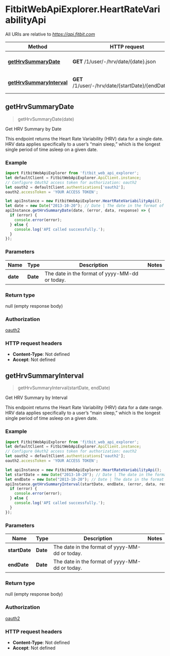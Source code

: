 # FitbitWebApiExplorer.HeartRateVariabilityApi

All URIs are relative to *https://api.fitbit.com*

Method | HTTP request | Description
------------- | ------------- | -------------
[**getHrvSummaryDate**](HeartRateVariabilityApi.md#getHrvSummaryDate) | **GET** /1/user/-/hrv/date/{date}.json | Get HRV Summary by Date
[**getHrvSummaryInterval**](HeartRateVariabilityApi.md#getHrvSummaryInterval) | **GET** /1/user/-/hrv/date/{startDate}/{endDate}.json | Get HRV Summary by Interval



## getHrvSummaryDate

> getHrvSummaryDate(date)

Get HRV Summary by Date

This endpoint returns the Heart Rate Variability (HRV) data for a single date. HRV data applies specifically to a user’s “main sleep,” which is the longest single period of time asleep on a given date.

### Example

```javascript
import FitbitWebApiExplorer from 'fitbit_web_api_explorer';
let defaultClient = FitbitWebApiExplorer.ApiClient.instance;
// Configure OAuth2 access token for authorization: oauth2
let oauth2 = defaultClient.authentications['oauth2'];
oauth2.accessToken = 'YOUR ACCESS TOKEN';

let apiInstance = new FitbitWebApiExplorer.HeartRateVariabilityApi();
let date = new Date("2013-10-20"); // Date | The date in the format of yyyy-MM-dd or today.
apiInstance.getHrvSummaryDate(date, (error, data, response) => {
  if (error) {
    console.error(error);
  } else {
    console.log('API called successfully.');
  }
});
```

### Parameters


Name | Type | Description  | Notes
------------- | ------------- | ------------- | -------------
 **date** | **Date**| The date in the format of yyyy-MM-dd or today. | 

### Return type

null (empty response body)

### Authorization

[oauth2](../README.md#oauth2)

### HTTP request headers

- **Content-Type**: Not defined
- **Accept**: Not defined


## getHrvSummaryInterval

> getHrvSummaryInterval(startDate, endDate)

Get HRV Summary by Interval

This endpoint returns the Heart Rate Variability (HRV) data for a date range. HRV data applies specifically to a user’s “main sleep,” which is the longest single period of time asleep on a given date.

### Example

```javascript
import FitbitWebApiExplorer from 'fitbit_web_api_explorer';
let defaultClient = FitbitWebApiExplorer.ApiClient.instance;
// Configure OAuth2 access token for authorization: oauth2
let oauth2 = defaultClient.authentications['oauth2'];
oauth2.accessToken = 'YOUR ACCESS TOKEN';

let apiInstance = new FitbitWebApiExplorer.HeartRateVariabilityApi();
let startDate = new Date("2013-10-20"); // Date | The date in the format of yyyy-MM-dd or today.
let endDate = new Date("2013-10-20"); // Date | The date in the format of yyyy-MM-dd or today.
apiInstance.getHrvSummaryInterval(startDate, endDate, (error, data, response) => {
  if (error) {
    console.error(error);
  } else {
    console.log('API called successfully.');
  }
});
```

### Parameters


Name | Type | Description  | Notes
------------- | ------------- | ------------- | -------------
 **startDate** | **Date**| The date in the format of yyyy-MM-dd or today. | 
 **endDate** | **Date**| The date in the format of yyyy-MM-dd or today. | 

### Return type

null (empty response body)

### Authorization

[oauth2](../README.md#oauth2)

### HTTP request headers

- **Content-Type**: Not defined
- **Accept**: Not defined

